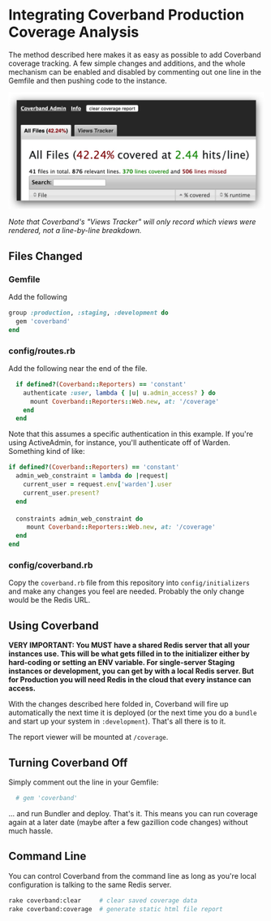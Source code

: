 # Integrating Coverband Production Coverage Analysis

The method described here makes it as easy as possible to add Coverband coverage tracking. A few simple changes and additions, and the whole mechanism can be enabled and disabled by commenting out one line in the Gemfile and then pushing code to the instance.

![Coverband](coverband.jpg "Coverband")

_Note that Coverband's "Views Tracker" will only record which views were rendered, not a line-by-line breakdown._

## Files Changed

### Gemfile

Add the following

```ruby
group :production, :staging, :development do
  gem 'coverband'
end
```

### config/routes.rb

Add the following near the end of the file.

```ruby
  if defined?(Coverband::Reporters) == 'constant'
    authenticate :user, lambda { |u| u.admin_access? } do
      mount Coverband::Reporters::Web.new, at: '/coverage'
    end
  end
 ```
 
Note that this assumes a specific authentication in this example. If you're using ActiveAdmin, for instance, you'll authenticate off of Warden. Something kind of like:

```ruby
if defined?(Coverband::Reporters) == 'constant'
  admin_web_constraint = lambda do |request|
    current_user = request.env['warden'].user
    current_user.present?
  end

  constraints admin_web_constraint do
     mount Coverband::Reporters::Web.new, at: '/coverage'
  end
end
```

### config/coverband.rb

Copy the `coverband.rb` file from this repository into `config/initializers` and make any changes you feel are needed. Probably the only change would be the Redis URL.

## Using Coverband

**VERY IMPORTANT: You MUST have a shared Redis server that all your instances use. This will be what gets filled in to the initializer either by hard-coding or setting an ENV variable. For single-server Staging instances or development, you can get by with a local Redis server. But for Production you will need Redis in the cloud that every instance can access.**

With the changes described here folded in, Coverband will fire up automatically the next time it is deployed (or the next time you do a `bundle` and start up your system in `:development`). That's all there is to it. 

The report viewer will be mounted at `/coverage`.

## Turning Coverband Off

Simply comment out the line in your Gemfile:

```ruby
  # gem 'coverband'
```

... and run Bundler and deploy. That's it. This means you can run coverage again at a later date (maybe after a few gazillion code changes) without much hassle.

## Command Line

You can control Coverband from the command line as long as you're local configuration is talking to the same Redis server.

```bash
rake coverband:clear     # clear saved coverage data
rake coverband:coverage  # generate static html file report
```


